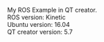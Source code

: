My ROS Example in QT creator.  
ROS version: Kinetic  
Ubuntu version: 16.04  
QT creator version: 5.7  
